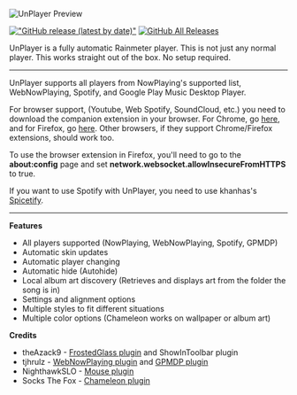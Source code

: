 ![UnPlayer Preview](https://repository-images.githubusercontent.com/123527308/84c6b580-ffb5-11ea-827f-d7a4738bde7d)

[!["GitHub release (latest by date)"](https://img.shields.io/github/v/release/sctanf/unplayer?style=flat-square)](https://github.com/sctanf/unplayer/releases/latest) 
[![GitHub All Releases](https://img.shields.io/github/downloads/sctanf/unplayer/total?style=flat-square)](https://github.com/sctanf/unplayer/releases)

UnPlayer is a fully automatic Rainmeter player.
This is not just any normal player. This works straight out of the box. No setup required.

---

UnPlayer supports all players from NowPlaying's supported list, WebNowPlaying, Spotify, and Google Play Music Desktop Player.

For browser support, (Youtube, Web Spotify, SoundCloud, etc.) you need to download the companion extension in your browser.
For Chrome, go [here](https://chrome.google.com/webstore/detail/webnowplaying-companion/jfakgfcdgpghbbefmdfjkbdlibjgnbli), and for Firefox, go [here](https://addons.mozilla.org/en-US/firefox/addon/webnowplaying-companion). Other browsers, if they support Chrome/Firefox extensions, should work too.

To use the browser extension in Firefox, you'll need to go to the **about:config** page and set **network.websocket.allowInsecureFromHTTPS** to true.

If you want to use Spotify with UnPlayer, you need to use khanhas's [Spicetify](https://github.com/khanhas/spicetify-cli/wiki/Guide-for-Rainmeter-user).

---

**Features**
- All players supported (NowPlaying, WebNowPlaying, Spotify, GPMDP)
- Automatic skin updates
- Automatic player changing
- Automatic hide (Autohide)
- Local album art discovery (Retrieves and displays art from the folder the song is in)
- Settings and alignment options
- Multiple styles to fit different situations
- Multiple color options (Chameleon works on wallpaper or album art)

**Credits**
- theAzack9 - [FrostedGlass plugin](https://forum.rainmeter.net/viewtopic.php?t=23106) and ShowInToolbar plugin
- tjhrulz - [WebNowPlaying plugin](https://github.com/tjhrulz/WebNowPlaying) and [GPMDP plugin](https://github.com/tjhrulz/GPMDP-Plugin)
- NighthawkSLO - [Mouse plugin](https://github.com/NighthawkSLO/Mouse.dll)
- Socks The Fox - [Chameleon plugin](https://github.com/socks-the-fox/Chameleon)
